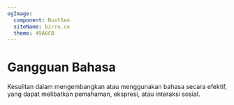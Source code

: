 ```yaml
---
ogImage:
  component: NuxtSeo
  siteName: birru.co
  theme: 49A6CB
---
```


# Gangguan Bahasa

Kesulitan dalam mengembangkan atau menggunakan bahasa secara efektif, yang dapat melibatkan pemahaman, ekspresi, atau interaksi sosial.
